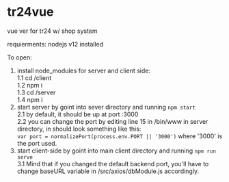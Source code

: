 # tr24vue
vue ver for tr24 w/ shop system

requierments: nodejs v12 installed 

To open:
1. install node_modules for server and client side:  
  1.1 cd /client  
  1.2 npm i  
  1.3 cd /server  
  1.4 npm i  
2. start server by goint into sever directory and running `npm start`  
  2.1 by default, it should be up at port :3000  
  2.2 you can change the port by editing line 15 in /bin/www in server directory, in should look something like this:  
  `var port = normalizePort(process.env.PORT || '3000')` where '3000' is the port used. 
3. start client-side by goint into main client directory and running `npm run serve`  
  3.1 Mind that if you changed the default backend port, you'll have to change baseURL variable in /src/axios/dbModule.js accordingly.
